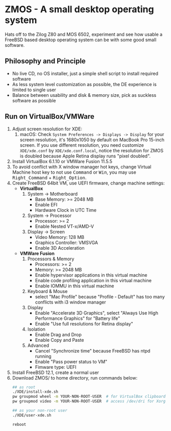 # ZMOS - A small desktop operating system

Hats off to the Zilog Z80 and MOS 6502, experiment and see how usable a
FreeBSD based desktop operating system can be with some good small software.

## Philosophy and Principle

* No live CD, no OS installer, just a simple shell script to install required software
* As less system level customization as possible, the DE experience is limited to single user
* Balance between usability and disk & memory size, pick as suckless software as possible

## Run on VirtualBox/VMWare

1. Adjust screen resolution for XDE:
    1. macOS: Check `System Preferences -> Displays -> Display` for your screen resolution, it's 1680x1050 by default on MacBook Pro 15-inch screen. If you use different resolution, you need customize `XDE/xde.conf` by `XDE/xde.conf.local`, notice the resolution for ZMOS is doubled because Apple Retina display runs "pixel doubled".
2. Install VirtualBox 6.1.10 or VMWare Fusion 11.5.5
3. To avoid conflict with X window manager hot keys, change Virtual Machine host key to not use <kbd>Command</kbd> or <kbd>Win</kbd>, you may use <kbd>Right_Command</kbd> + <kbd>Right_Option</kbd>.
4. Create FreeBSD 64bit VM, use UEFI firmware, change machine settings:
   * **VirtualBox**
      1. System -> Motherboard
         * Base Memory: >= 2048 MB
         * Enable EFI
         * Hardware Clock in UTC Time
      2. System -> Processor
         * Processor: >= 2
         * Enable Nested VT-x/AMD-V
      3. Display -> Screen
         * Video Memory: 128 MB
         * Graphics Controller: VMSVGA
         * Enable 3D Acceleration
   * **VMWare Fusion**
      1. Processors & Memory
         * Processors: >= 2
         * Memory: >= 2048 MB
         * Enable hypervisor applications in this virtual machine
         * Enable code profiling application in this virtual machine
         * Enable IOMMU in this virtual machine
      2. Keyboard & Mouse
         * select "Mac Profile" because "Profile - Default" has too many conflicts with i3 window manager
      3. Display
         * Enable "Accelerate 3D Graphics", select "Always Use High Performance Graphics" for "Battery life"
         * Enable "Use full resolutions for Retina display"
      4. Isolation
         * Enable Drag and Drop
         * Enable Copy and Paste
      5. Advanced
         * Cancel "Synchronize time" because FreeBSD has ntpd running
         * Enable "Pass power status to VM"
         * Fimware type: UEFI
5. Install FreeBSD 12.1, create a normal user
6. Download ZMOS/ to home directory, run commands below:
   ```sh
   ## as root
   ./XDE/install-xde.sh
   pw groupmod wheel -m YOUR-NON-ROOT-USER  # for VirtualBox clipboard sharing, window scaling
   pw groupmod video -m YOUR-NON-ROOT-USER  # access /dev/dri for Xorg 3D acceleration

   ## as your non-root user
   ./XDE/user-xde.sh

   reboot
   ```

